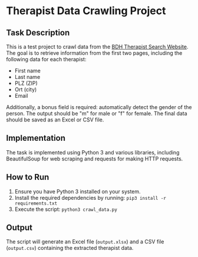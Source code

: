 # Therapist Data Crawling Project

## Task Description

This is a test project to crawl data from the [BDH Therapist Search Website](https://www.bdh-online.de/patienten/therapeutensuche/). The goal is to retrieve information from the first two pages, including the following data for each therapist:

- First name
- Last name
- PLZ (ZIP)
- Ort (city)
- Email

Additionally, a bonus field is required: automatically detect the gender of the person. The output should be "m" for male or "f" for female. The final data should be saved as an Excel or CSV file.

## Implementation

The task is implemented using Python 3 and various libraries, including BeautifulSoup for web scraping and requests for making HTTP requests.

## How to Run

1. Ensure you have Python 3 installed on your system.
2. Install the required dependencies by running: `pip3 install -r requirements.txt`
3. Execute the script: `python3 crawl_data.py`

## Output

The script will generate an Excel file (`output.xlsx`) and a CSV file (`output.csv`) containing the extracted therapist data.
